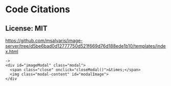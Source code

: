 # Code Citations

## License: MIT
https://github.com/msalvaris/image-server/tree/d5be6bad0d12777750d521f669d76d188ede1b10/templates/index.html

```
->
<div id="imageModal" class="modal">
  <span class="close" onclick="closeModal()">&times;</span>
  <img class="modal-content" id="modalImage">
</div
```

